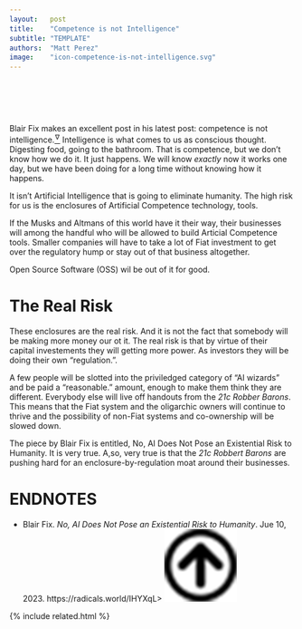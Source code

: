 ```yaml
---
layout:   post
title:    "Competence is not Intelligence"
subtitle: "TEMPLATE"
authors:  "Matt Perez"
image:    "icon-competence-is-not-intelligence.svg"
---
```


<div style="display:none;">
 <p>Intelligence is what comes to us as conscious throught; competence is how we digest food, go to the bathroom, etc. We don&rsquo;t know how we do it, it just happens.</p>
</div>

<h1>&nbsp;</h1>
 <p>Blair Fix makes an excellent post in his latest post: competence is not intelligence.<a href="#en01"><sup id="bm01">&hairsp;&nabla;&hairsp;</sup></a> Intelligence is what comes to us as conscious thought. Digesting food, going to the bathroom. That is competence, but we don&rsquo;t know how we do it. It just happens. We will know <em>exactly</em> now it works one day, but we have been doing for a long time without knowing how it happens.</p>
 <p>It isn&rsquo;t Artificial Intelligence that is going to <span class='_quotespan'>eliminate humanity.</span> The high risk for us is the enclosures of Artificial Competence technology, tools.</p>
 <p>If the Musks and Altmans of this world have it their way, their businesses will among the handful who will be allowed to build Articial Competence tools. Smaller companies will have to take a lot of <span class='_paradigm'>Fiat</span> investment to get over the regulatory hump or stay out of that business altogether.</p>
 <p>Open Source Software (OSS) wil be out of it for good.</p>

<h1>The Real Risk</h1>
 <p>These enclosures are the real risk. And it is not the fact that somebody will be making more money our ot it. The real risk is that by virtue of their capital investements they will getting more power. As investors they will be doing their own &ldquo;regulation.&rdquo;.</p>
 <p>A few people will be slotted into the priviledged category of &ldquo;AI wizards&rdquo; and be paid a &ldquo;reasonable.&rdquo; amount, enough to make them think they are different. Everybody else will live off handouts from the <em>21c Robber Barons</em>. This means that the <span class='_paradigm'>Fiat</span> system and the oligarchic owners will continue to thrive and the possibility of non-<span class='_paradigm'>Fiat</span> systems and co-ownership will be slowed down.</p>
 <p>The piece by Blair Fix is entitled, <span class='_quotespan'>No, AI Does Not Pose an Existential Risk to Humanity</span>. It is very true. A,so, very true is that the <em>21c Robbert Barons</em> are pushing hard for an enclosure-by-regulation moat around their businesses.</p>

<h1 class="_section">ENDNOTES</h1>
 <ul>
  <li id="en01">
   <p class="_list-item">
    Blair Fix.
    <em>No, AI Does Not Pose an Existential Risk to Humanity</em>.
    Jue 10, 2023.
    <a ahref="https://radicals.world/IHYXqL" target="_blank">https://radicals.world/IHYXqL</a>&gt;
    <a class="_uparrow" href="#bm01"><img src="/assets/img/arrow-up-icon.png"></a>
   </p>
  </li>
 </ul>

{% include related.html %}